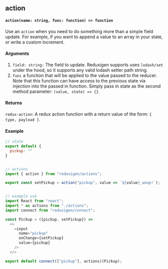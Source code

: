 ## action

#### `action(name: string, func: function) => function`

Use an `action` when you need to do something more than a simple field update. For example, if you want to append a value to an array in your state, or write a custom increment.

#### Arguments

1. `field: string:` The field to update. Reduxigen supports uses `lodash/set` under the hood, so it supports any valid lodash setter path string.
2. `func` a function that will be applied to the value passed to the reducer. Note that this function can have access to the previous state via injection into the passed in function. Simply pass in state as the second method parameter:  `(value, state) => {}`.

#### Returns

`redux-action`: A redux action function with a return value of the form: `{ type, payload }`.

#### Example

```js
// state
export default {
  pickup: ""
}


// actions
import { action } from "reduxigen/actions";

export const setPickup = action("pickup", value => `${value}_woop!`);


// example use
import React from "react";
import * as actions from "./actions";
import connect from "reduxigen/connect";

const Pickup = ({pickup, setPickup}) =>
  <>
    <input
      name="pickup"
      onChange={setPickup}
      value={pickup}
    />
  </>

export default connect(["pickup"], actions)(Pickup);
```



